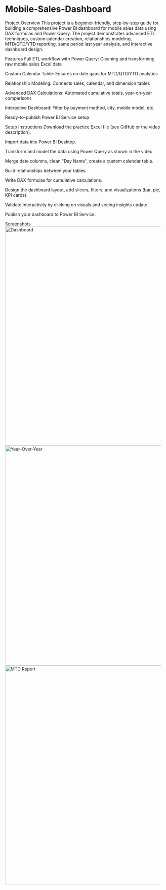# Mobile-Sales-Dashboard

Project Overview
This project is a beginner-friendly, step-by-step guide for building a comprehensive Power BI dashboard for mobile sales data using DAX formulas and Power Query. The project demonstrates advanced ETL techniques, custom calendar creation, relationships modeling, MTD/QTD/YTD reporting, same period last year analysis, and interactive dashboard design.

Features
Full ETL workflow with Power Query: Cleaning and transforming raw mobile sales Excel data

Custom Calendar Table: Ensures no date gaps for MTD/QTD/YTD analytics

Relationship Modeling: Connects sales, calendar, and dimension tables

Advanced DAX Calculations: Automated cumulative totals, year-on-year comparisons

Interactive Dashboard: Filter by payment method, city, mobile model, etc.

Ready-to-publish Power BI Service setup

Setup Instructions
Download the practice Excel file (see GitHub or the video description).

Import data into Power BI Desktop.

Transform and model the data using Power Query as shown in the video.

Merge date columns, clean "Day Name", create a custom calendar table.

Build relationships between your tables.

Write DAX formulas for cumulative calculations.

Design the dashboard layout, add slicers, filters, and visualizations (bar, pie, KPI cards).

Validate interactivity by clicking on visuals and seeing insights update.

Publish your dashboard to Power BI Service.

Screenshots
<img width="1253" height="708" alt="Dashboard" src="https://github.com/user-attachments/assets/599d3489-333b-456f-a9a0-c733cfecd460" />
<img width="1255" height="710" alt="Year-Over-Year" src="https://github.com/user-attachments/assets/c9f9135d-ec8d-4095-a237-bb3aff4b3f89" />
<img width="1256" height="708" alt="MTD Report" src="https://github.com/user-attachments/assets/c4a56043-6767-4602-9f11-0fda17583e56" />
